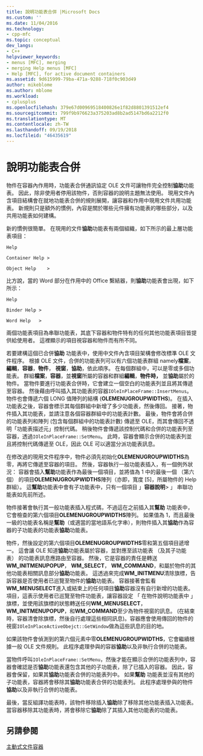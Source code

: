 ```yaml
---
title: 說明功能表合併 |Microsoft Docs
ms.custom: ''
ms.date: 11/04/2016
ms.technology:
- cpp-mfc
ms.topic: conceptual
dev_langs:
- C++
helpviewer_keywords:
- menus [MFC], merging
- merging Help menus [MFC]
- Help [MFC], for active document containers
ms.assetid: 9d615999-79ba-471a-9288-718f0c903d49
author: mikeblome
ms.author: mblome
ms.workload:
- cplusplus
ms.openlocfilehash: 379e67d00969518400826e1f82d8801391512ef4
ms.sourcegitcommit: 799f9b976623a375203ad8b2ad5147bd6a2212f0
ms.translationtype: MT
ms.contentlocale: zh-TW
ms.lasthandoff: 09/19/2018
ms.locfileid: "46435619"
---
```

# <a name="help-menu-merging"></a>說明功能表合併

物件在容器內作用時，功能表合併通訊協定 OLE 文件可讓物件完全控制**協助**功能表。 因此，除非使用者停用該物件，否則容器的說明主題無法使用。 現用文件內含項目結構會在就地功能表合併的規則展開，讓容器和作用中現用文件共用功能表。 新規則只是額外的慣例，內容是關於哪些元件擁有功能表的哪些部分，以及共用功能表如何建構。

新的慣例很簡單。 在現用的文件**協助**功能表有兩個組織，如下所示的最上層功能表項目：

`Help`

`Container Help >`

`Object Help    >`

比方說，當的 Word 部分在作用中的 Office 繫結器，則**協助**功能表會出現，如下所示：

`Help`

`Binder Help >`

`Word Help   >`

兩個功能表項目為串聯功能表，其底下容器和物件特有的任何其他功能表項目皆提供給使用者。 這裡顯示的項目視容器和物件而有所不同。

若要建構這個已合併**協助** 功能表中，使用中文件內含項目架構會修改標準 OLE 文件程序。 根據 OLE 文件，合併的功能表列可以有六個功能表群組 namely**檔案**，**編輯**，**容器**，**物件**， **視窗**，**協助**，依此順序。 在每個群組中，可以是零或多個功能表。 群組**檔案**，**容器**，並**視窗**所屬的容器和群組**編輯**，**物件時，** 並**協助**屬於的物件。 當物件要進行功能表合併時，它會建立一個空白的功能表列並且將其傳遞至容器。 然後藉由呼叫插入其功能表的容器`IOleInPlaceFrame::InsertMenus`。 物件也會傳遞六個 LONG 值陣列的結構 (**OLEMENUGROUPWIDTHS**)。 在插入功能表之後，容器會標示其每個群組中新增了多少功能表，然後傳回。 接著，物件插入其功能表，並請注意各個容器群組中的功能表計數。 最後，物件會將合併的功能表列和陣列 (包含每個群組中的功能表計數) 傳遞至 OLE，而其會傳回不透明「功能表描述元」控制代碼。 稍後物件會傳遞該控制代碼和合併的功能表列至容器，透過`IOleInPlaceFrame::SetMenu`。 此時，容器會顯示合併的功能表列並且將控制代碼傳遞至 OLE，因此 OLE 可以適當分派功能表訊息。

在修改過的現用文件程序中，物件必須先初始化**OLEMENUGROUPWIDTHS**為零，再將它傳遞至容器的項目。 然後，容器執行一般功能表插入，有一個例外狀況： 容器會插入**幫助**功能表作為最後一個項目，並將值為 1 中的最後一個 （第六個） 的項目**OLEMENUGROUPWIDTHS**陣列（亦即，寬度 [5]，所屬物件的 Help 群組）。 這**幫助**功能表中會有子功能表中，只有一個項目 」**容器說明**> 」 串聯功能表如先前所述。

物件接著會執行其一般功能表插入程式碼，不過這在之前插入其**幫助** 功能表中，它會檢查的第六個項目**OLEMENUGROUPWIDTHS**陣列。 如果值為 1，而且最後一級的功能表名稱是**幫助**（或適當的當地語系化字串），則物件插入其**協助**作為容器的子功能表的功能表**協助**功能表。

物件，然後設定的第六個項目**OLEMENUGROUPWIDTHS**零和第五個項目遞增一。 這會讓 OLE 知道**協助**功能表屬於容器，並對應至該功能表 （及其子功能表） 的功能表訊息應路由至容器。 然後，它是容器的責任是轉送**WM_INITMENUPOPUP**， **WM_SELECT**， **WM_COMMAND**，和屬於物件的其他功能表相關訊息部分**協助**功能表。 這透過來完成**WM_INITMENU**清除旗標，告訴容器是否使用者已巡覽至物件的**協助**功能表。 容器接著會監看**WM_MENUSELECT**進入或結束上的任何項目**協助**容器沒有自行新增的功能表。 項目，這表示使用者已巡覽至物件功能表，讓容器設定 「 在物件說明功能表中 」 旗標，並使用該旗標的狀態轉送任何**WM_MENUSELECT**， **WM_INITMENUPOPUP**，和**WM_COMMAND**至少為物件視窗的訊息。 (在結束時，容器清會除旗標，然後自行處理這些相同訊息)。容器應會使用傳回的物件的視窗`IOleInPlaceActiveObejct::GetWindow`做為這些訊息的目的地。

如果該物件會偵測到的第六個元素中零**OLEMENUGROUPWIDTHS**，它會繼續根據一般 OLE 文件規則。 此程序處理參與的容器**協助**以及非執行合併的功能表。

當物件呼叫`IOleInPlaceFrame::SetMenu`，然後才能在顯示合併的功能表列中，容器會確認是否**協助**功能表還包含其他的子功能表，除了已插入的容器。 因此，容器會保留，如果其**協助**功能表合併的功能表列中。 如果**幫助** 功能表並沒有其他的子功能表，容器將會移除其**協助**功能表合併的功能表列。 此程序處理參與的物件**協助**以及非執行合併的功能表。

最後，當反組譯功能表時，該物件移除插入**協助**除了移除其他功能表插入功能表。 當容器移除其功能表時，將會移除它**協助**除了其插入其他功能表的功能表。

## <a name="see-also"></a>另請參閱

[主動式文件容器](../mfc/active-document-containers.md)


